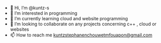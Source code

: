 - 👋 Hi, I’m @kuntz-s
- 👀 I’m interested in programming 
- 🌱 I’m currently learning cloud and website programming
- 💞️ I’m looking to collaborate on any projects concerning c++ , cloud or websites
- 📫 How to reach me kuntzstephanenchouwetmfouapon@gmail.com

<!---
kuntz-s/kuntz-s is a ✨ special ✨ repository because its `README.md` (this file) appears on your GitHub profile.
You can click the Preview link to take a look at your changes.
--->
